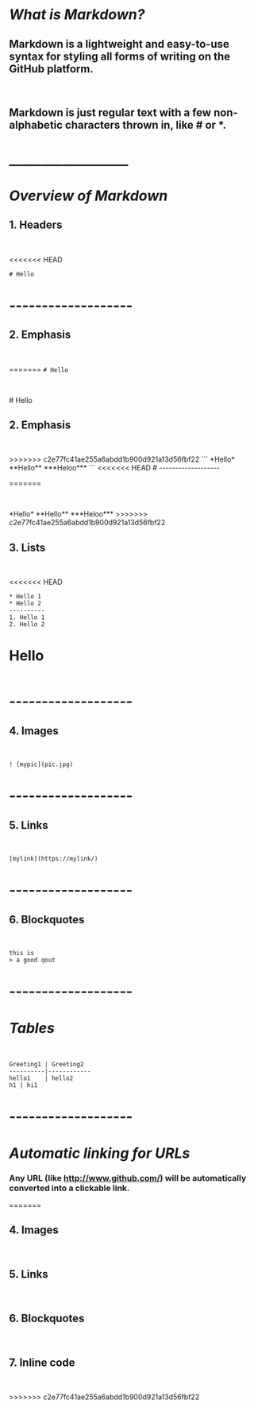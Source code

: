 # ***What is Markdown?***

## Markdown is a lightweight and easy-to-use syntax for styling all forms of writing on the GitHub platform.

<p><br></p>

## Markdown is just regular text with a few non-alphabetic characters thrown in, like # or *.

# __________________


# ***Overview of Markdown***

## 1. Headers
<p><br></p>

<<<<<<< HEAD
```
# Hello 

```
# -------------------

## 2. Emphasis
<p><br></p>

=======
` # Hello ` 
<p><br></p>
# Hello


## 2. Emphasis
<p><br></p>
>>>>>>> c2e77fc41ae255a6abdd1b900d921a13d56fbf22
```
*Hello*
**Hello**
***Heloo***
```
<<<<<<< HEAD
# -------------------

=======
<p><br></p>
*Hello*
**Hello**
***Heloo***
>>>>>>> c2e77fc41ae255a6abdd1b900d921a13d56fbf22

## 3. Lists
<p><br></p>

<<<<<<< HEAD
```
* Hello 1
* Hello 2
----------
1. Hello 1
2. Hello 2
```
# Hello 

``` 

```
# -------------------

## 4. Images
<p><br></p>

```
! [mypic](pic.jpg)

```
# -------------------

## 5. Links
<p><br></p>

```
[mylink](https://mylink/) 

```
# -------------------

## 6. Blockquotes
<p><br></p>

```
this is 
> a good qout 

```
# -------------------

# ***Tables***
<p><br></p>

```
Greeting1 | Greeting2
----------|------------
hello1    | hello2
h1 | hi1

```
# -------------------

# ***Automatic linking for URLs***

 
### Any URL (like http://www.github.com/) will be automatically converted into a clickable link.
=======
## 4. Images
<p><br></p>

## 5. Links
<p><br></p>

## 6. Blockquotes
<p><br></p>

## 7. Inline code
<p><br></p>
>>>>>>> c2e77fc41ae255a6abdd1b900d921a13d56fbf22
